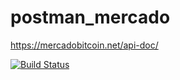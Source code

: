 # postman_mercado
https://mercadobitcoin.net/api-doc/


[![Build Status](https://travis-ci.org/AJK55/postman_mercado.svg?branch=master)](https://travis-ci.org/AJK55/postman_mercado)
